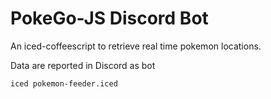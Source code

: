 # PokeGo-JS Discord Bot

An iced-coffeescript to retrieve real time pokemon locations.

Data are reported in Discord as bot

`iced pokemon-feeder.iced`
